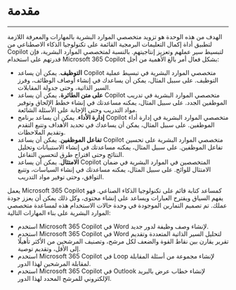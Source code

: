 # مقدمة
---
الهدف من هذه الوحدة هو تزويد متخصصي الموارد البشرية بالمهارات والمعرفة اللازمة لتطبيق أداة إكمال التعليمات البرمجية القائمة على تكنولوجيا الذكاء الاصطناعي من Copilot لتبسيط سير عملهم وتعزيز إنتاجيتهم. بالنسبة لمتخصصي الموارد البشرية، فإن قدرتهم على استخدام Microsoft 365 Copilot بشكل فعال أمر بالغ الأهمية من أجل:

 -  **التوظيف**. يمكن أن يساعد Copilot متخصصي الموارد البشرية في تبسيط عملية التوظيف. على سبيل المثال، يمكن أن يساعدك في إنشاء أوصاف الوظائف، وفرز السير الذاتية، وحتى جدولة المقابلات.
 -  **على متن الطائرة.** يمكن أن يساعد Copilot متخصصي الموارد البشرية في تدريب الموظفين الجدد. على سبيل المثال، يمكنه مساعدتك في إنشاء خطط الإلحاق وتوفير مواد التدريب وحتى الإجابة على الأسئلة الشائعة.
 -  **إدارة الأداء**. يمكن أن يساعد برنامج Copilot متخصصي الموارد البشرية في إدارة أداء الموظفين. على سبيل المثال، يمكن أن يساعدك في تحديد الأهداف وتتبع التقدم وتقديم الملاحظات.
 -  **تفاعل الموظفين**. يمكن أن يساعد Copilot متخصصي الموارد البشرية على تحسين تفاعل الموظفين. على سبيل المثال، يمكنه مساعدتك في إنشاء الاستبيانات وتحليل النتائج وحتى اقتراح طرق لتحسين التفاعل.
 -  **الامتثال**. يمكن أن يساعد Copilot المتخصصين في الموارد البشرية في ضمان الامتثال للوائح. على سبيل المثال، يمكنه مساعدتك في إنشاء السياسات، وتتبع التوافق، وحتى توفير مواد التدريب.

يعمل Microsoft 365 Copilot كمساعد كتابة قائم على تكنولوجيا الذكاء الصناعي. فهو يفهم السياق ويقترح العبارات ويساعد على إنشاء محتوى، وكل ذلك يمكن أن يعزز جودة عملك. تم تصميم التمارين الموجودة في وحدة حالات الاستخدام هذه لمساعدة متخصصي الموارد البشرية على بناء المهارات التالية:

 -  استخدم Microsoft 365 Copilot في Word لإنشاء وصف وظيفة لدور جديد.
 -  استخدم Microsoft 365 Copilot في Word لتحليل السير الذاتية المتعددة وتقديم تقرير يقارن بين نقاط القوة والضعف لكل مرشح، وتصنيف المرشحين من الأكثر تأهيلًا إلى الأقل، وتقديم توصية.
 -  استخدم Microsoft 365 Copilot في Loop لإنشاء مجموعة من أسئلة المقابلة لمقابلة المرشحين لهذا الدور.
 -  استخدم Microsoft 365 Copilot في Outlook لإنشاء خطاب عرض بالبريد الإلكتروني للمرشح المحدد لهذا الدور.
